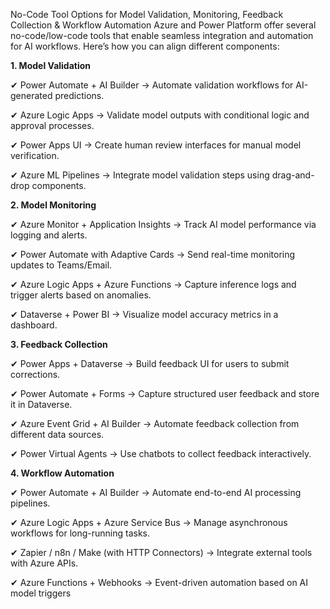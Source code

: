 No-Code Tool Options for Model Validation, Monitoring, Feedback Collection & Workflow Automation
Azure and Power Platform offer several no-code/low-code tools that enable seamless integration and automation for AI workflows. Here’s how you can align different components:

**1. Model Validation**

✔ Power Automate + AI Builder → Automate validation workflows for AI-generated predictions.

✔ Azure Logic Apps → Validate model outputs with conditional logic and approval processes.

✔ Power Apps UI → Create human review interfaces for manual model verification.

✔ Azure ML Pipelines → Integrate model validation steps using drag-and-drop components.

**2. Model Monitoring**

✔ Azure Monitor + Application Insights → Track AI model performance via logging and alerts.

✔ Power Automate with Adaptive Cards → Send real-time monitoring updates to Teams/Email.

✔ Azure Logic Apps + Azure Functions → Capture inference logs and trigger alerts based on anomalies.

✔ Dataverse + Power BI → Visualize model accuracy metrics in a dashboard.

**3. Feedback Collection**

✔ Power Apps + Dataverse → Build feedback UI for users to submit corrections.

✔ Power Automate + Forms → Capture structured user feedback and store it in Dataverse.

✔ Azure Event Grid + AI Builder → Automate feedback collection from different data sources.

✔ Power Virtual Agents → Use chatbots to collect feedback interactively.

**4. Workflow Automation**

✔ Power Automate + AI Builder → Automate end-to-end AI processing pipelines.

✔ Azure Logic Apps + Azure Service Bus → Manage asynchronous workflows for long-running tasks.

✔ Zapier / n8n / Make (with HTTP Connectors) → Integrate external tools with Azure APIs.

✔ Azure Functions + Webhooks → Event-driven automation based on AI model triggers
